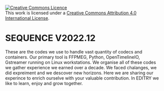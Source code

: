 <a rel="license" href="http://creativecommons.org/licenses/by/4.0/"><img alt="Creative Commons Licence" style="border-width:0" src="https://i.creativecommons.org/l/by/4.0/88x31.png" /></a><br />This work is licensed under a <a rel="license" href="http://creativecommons.org/licenses/by/4.0/">Creative Commons Attribution 4.0 International License</a>.




# SEQUENCE V2022.12

These are the codes we use to handle vast quantity of codecs and containers. Our primary tool is FFPMEG, Python, OpenTimelineIO, Gstreamer running on Linux workstations. We organise all of these codes we gather experience we earned over a decade. We faced chalanges, we did expreiment and we descover new horizons. Here we are sharing our experince to enrich ourselve with your valuable contribution.
In EDITRY we like to learn, enjoy and grow together.
